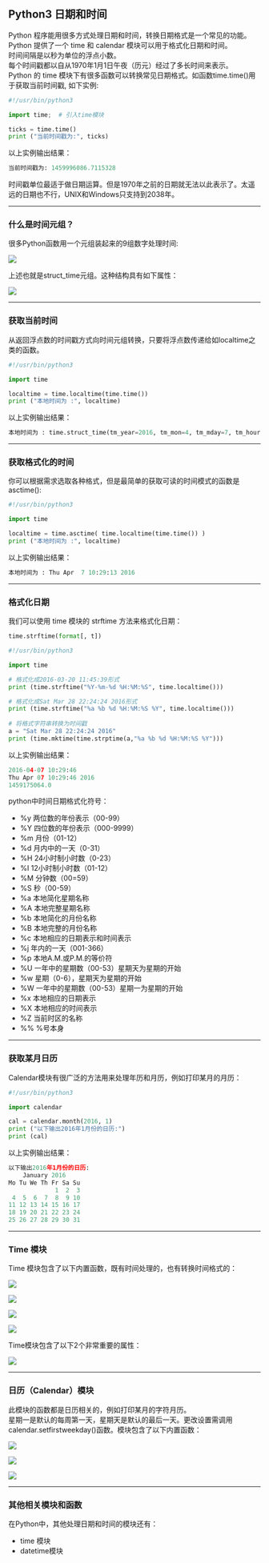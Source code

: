 ## **Python3 日期和时间**
Python 程序能用很多方式处理日期和时间，转换日期格式是一个常见的功能。  
Python 提供了一个 time 和 calendar 模块可以用于格式化日期和时间。  
时间间隔是以秒为单位的浮点小数。  
每个时间戳都以自从1970年1月1日午夜（历元）经过了多长时间来表示。  
Python 的 time 模块下有很多函数可以转换常见日期格式。如函数time.time()用于获取当前时间戳, 如下实例:
```python
#!/usr/bin/python3

import time;  # 引入time模块

ticks = time.time()
print ("当前时间戳为:", ticks)
```
以上实例输出结果：
```python
当前时间戳为: 1459996086.7115328
```
时间戳单位最适于做日期运算。但是1970年之前的日期就无法以此表示了。太遥远的日期也不行，UNIX和Windows只支持到2038年。

---
### **什么是时间元组？**
很多Python函数用一个元组装起来的9组数字处理时间:

![](https://github.com/anmiaru/python3/raw/master/image/37-1.png)

上述也就是struct_time元组。这种结构具有如下属性：

![](https://github.com/anmiaru/python3/raw/master/image/37-2.png)

---
### **获取当前时间**
从返回浮点数的时间戳方式向时间元组转换，只要将浮点数传递给如localtime之类的函数。
```python
#!/usr/bin/python3

import time

localtime = time.localtime(time.time())
print ("本地时间为 :", localtime)
```
以上实例输出结果：
```python
本地时间为 : time.struct_time(tm_year=2016, tm_mon=4, tm_mday=7, tm_hour=10, tm_min=28, tm_sec=49, tm_wday=3, tm_yday=98, tm_isdst=0)
```

---
### **获取格式化的时间**
你可以根据需求选取各种格式，但是最简单的获取可读的时间模式的函数是asctime():

```python
#!/usr/bin/python3

import time

localtime = time.asctime( time.localtime(time.time()) )
print ("本地时间为 :", localtime)
```
以上实例输出结果：
```python
本地时间为 : Thu Apr  7 10:29:13 2016
```


---
### **格式化日期**
我们可以使用 time 模块的 strftime 方法来格式化日期：
```python
time.strftime(format[, t])
```

```python
#!/usr/bin/python3

import time

# 格式化成2016-03-20 11:45:39形式
print (time.strftime("%Y-%m-%d %H:%M:%S", time.localtime()))

# 格式化成Sat Mar 28 22:24:24 2016形式
print (time.strftime("%a %b %d %H:%M:%S %Y", time.localtime()))
  
# 将格式字符串转换为时间戳
a = "Sat Mar 28 22:24:24 2016"
print (time.mktime(time.strptime(a,"%a %b %d %H:%M:%S %Y")))
```
以上实例输出结果：
```python
2016-04-07 10:29:46
Thu Apr 07 10:29:46 2016
1459175064.0
```
python中时间日期格式化符号：

* %y 两位数的年份表示（00-99）
* %Y 四位数的年份表示（000-9999）
* %m 月份（01-12）
* %d 月内中的一天（0-31）
* %H 24小时制小时数（0-23）
* %I 12小时制小时数（01-12）
* %M 分钟数（00=59）
* %S 秒（00-59）
* %a 本地简化星期名称
* %A 本地完整星期名称
* %b 本地简化的月份名称
* %B 本地完整的月份名称
* %c 本地相应的日期表示和时间表示
* %j 年内的一天（001-366）
* %p 本地A.M.或P.M.的等价符
* %U 一年中的星期数（00-53）星期天为星期的开始
* %w 星期（0-6），星期天为星期的开始
* %W 一年中的星期数（00-53）星期一为星期的开始
* %x 本地相应的日期表示
* %X 本地相应的时间表示
* %Z 当前时区的名称
* %% %号本身

---
### **获取某月日历**
Calendar模块有很广泛的方法用来处理年历和月历，例如打印某月的月历：
```python
#!/usr/bin/python3

import calendar

cal = calendar.month(2016, 1)
print ("以下输出2016年1月份的日历:")
print (cal)
```
以上实例输出结果：
```python
以下输出2016年1月份的日历:
    January 2016
Mo Tu We Th Fr Sa Su
             1  2  3
 4  5  6  7  8  9 10
11 12 13 14 15 16 17
18 19 20 21 22 23 24
25 26 27 28 29 30 31
```

---
### **Time 模块**
Time 模块包含了以下内置函数，既有时间处理的，也有转换时间格式的：

![](https://github.com/anmiaru/python3/raw/master/image/37-3.png)

![](https://github.com/anmiaru/python3/raw/master/image/37-4.png)

![](https://github.com/anmiaru/python3/raw/master/image/37-5.png)

![](https://github.com/anmiaru/python3/raw/master/image/37-6.png)

Time模块包含了以下2个非常重要的属性：

![](https://github.com/anmiaru/python3/raw/master/image/37-7.png)

---
### **日历（Calendar）模块**
此模块的函数都是日历相关的，例如打印某月的字符月历。  
星期一是默认的每周第一天，星期天是默认的最后一天。更改设置需调用calendar.setfirstweekday()函数。模块包含了以下内置函数：

![](https://github.com/anmiaru/python3/raw/master/image/37-8.png)

![](https://github.com/anmiaru/python3/raw/master/image/37-9.png)

![](https://github.com/anmiaru/python3/raw/master/image/37-10.png)

---
### **其他相关模块和函数**
在Python中，其他处理日期和时间的模块还有：
* time 模块
* datetime模块